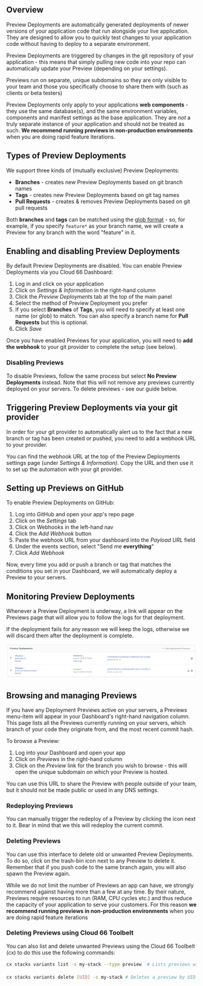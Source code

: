 ## Overview

Preview Deployments are automatically generated deployments of newer versions of your application code that run alongside your live application. They are designed to allow you to quickly test changes to your application code without having to deploy to a separate environment. 

Preview Deployments are triggered by changes in the git repository of your application - this means that simply pulling new code into your repo can automatically update your Preview (depending on your settings).

Previews run on separate, unique subdomains so they are only visible to your team and those you specifically choose to share them with (such as clients or beta testers)

<div class="notice"><p>Preview Deployments only apply to your applications <strong>web components</strong>  - they use the same database(s), and the same environment variables, components and manifest settings as the base application. They are <em>not</em> a truly separate instance of your application and should not be treated as such. <strong>We recommend running previews in non-production environments</strong> when you are doing rapid feature iterations.</p></div>

## Types of Preview Deployments

We support three kinds of (mutually exclusive) Preview Deployments:

- **Branches** - creates new Preview Deployments based on git branch names
- **Tags** - creates new Preview Deployments based on git tag names
- **Pull Requests** - creates & removes Preview Deployments based on git pull requests

Both **branches** and **tags** can be matched using the [glob format](https://en.wikipedia.org/wiki/Glob_(programming)) - so, for example, if you specify `feature*` as your branch name, we will create a Preview for any branch with the word "feature" in it.

## Enabling and disabling Preview Deployments

By default Preview Deployments are disabled. You can enable Preview Deployments via you Cloud 66 Dashboard:

1. Log in and click on your application
2. Click on *Settings & Information* in the right-hand column
3. Click the *Preview Deployments* tab at the top of the main panel
4. Select the method of Preview Deployment you prefer
5. If you select **Branches** of **Tags**, you will need to specify at least one name (or glob) to match. You can also specify a branch name for **Pull Requests** but this is optional. 
6. Click *Save*

Once you have enabled Previews for your application, you will need to **add the webhook** to your git provider to complete the setup (see below).

### Disabling Previews

To disable Previews, follow the same process but select **No Preview Deployments** instead. Note that this will not remove any previews currently deployed on your servers. To delete previews - see our guide below.

## Triggering Preview Deployments via your git provider

In order for your git provider to automatically alert us to the fact that a new branch or tag has been created or pushed, you need to add a webhook URL to your provider. 

You can find the webhook URL at the top of the Preview Deployments settings page (under *Settings & Information).* Copy the URL and then use it to set up the automation with your git provider. 

## Setting up Previews on GitHub

To enable Preview Deployments on GitHub:

1. Log into GitHub and open your app's repo page
2. Click on the *Settings* tab
3. Click on Webhooks in the left-hand nav
4. Click the *Add Webhook* button
5. Paste the webhook URL from your dashboard into the *Payload URL* field 
6. Under the events section, select "Send me **everything**" 
7. Click *Add Webhook*

Now, every time you add or push a branch or tag that matches the conditions you set in your Dashboard, we will automatically deploy a Preview to your servers.

## Monitoring Preview Deployments

Whenever a Preview Deployment is underway, a link will appear on the Previews page that will allow you to follow the logs for that deployment. 

If the deployment fails for any reason we will keep the logs, otherwise we will discard them after the deployment is complete.

![Preview Deploymemnt logs interface](/assets/shared/preview-deploy-logs.png)

## Browsing and managing Previews

If you have any Deployment Previews active on your servers, a Previews menu-item will appear in your Dashboard's right-hand navigation column. This page lists all the Previews currently running on your servers, which branch of your code they originate from, and the most recent commit hash.

To browse a Preview:

1. Log into your Dashboard and open your app
2. Click on *Previews* in the right-hand column 
3. Click on the *Preview* link for the branch you wish to browse - this will open the unique subdomain on which your Preview is hosted. 

You can use this URL to share the Preview with people outside of your team, but it should not be made public or used in any DNS settings.

### Redeploying Previews

You can manually trigger the redeploy of a Preview by clicking the icon next to it. Bear in mind that we this will redeploy the current commit. 

### Deleting Previews

You can use this interface to delete old or unwanted Preview Deployments. To do so, click on the trash-bin icon next to any Preview to delete it. Remember that if you push code to the same branch again, you will also spawn the Preview again.

<div class="notice notice-warning"><p>While we do not limit the number of Previews an app can have, we strongly recommend against having more than a few at any time. By their nature, Previews require resources to run (RAM, CPU cycles etc.) and thus reduce the capacity of your application to serve your customers. For this reason <strong>we recommend running previews in non-production environments</strong> when you are doing rapid feature iterations</p></div>


### Deleting Previews using Cloud 66 Toolbelt

You can also list and delete unwanted Previews using the Cloud 66 Toolbelt (cx) to do this use the following commands:

```bash
cx stacks variants list -s my-stack --type preview  # Lists previews with UIDs

cx stacks variants delete [UID] -s my-stack # Deletes a preview by UID
```